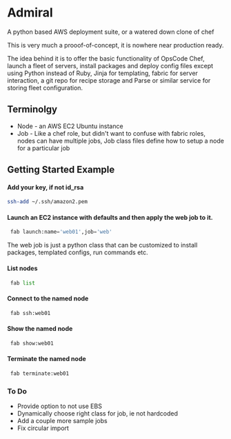 Admiral
=======

A python based AWS deployment suite, or a watered down clone of chef

This is very much a prooof-of-concept, it is nowhere near production ready.

The idea behind it is to offer the basic functionality of OpsCode Chef, 
launch a fleet of servers, install packages and deploy config files
except using Python instead of Ruby, Jinja for templating, 
fabric for server interaction, a git repo for recipe storage 
and Parse or similar service for storing fleet configuration.

Terminolgy
-----
- Node - an AWS EC2 Ubuntu instance
- Job - Like a chef role, but didn't want to confuse with fabric roles, nodes can have multiple jobs, Job class files define how to setup a node for a particular job

Getting Started Example
-----------------------

#### Add your key, if not id_rsa
```bash
ssh-add ~/.ssh/amazon2.pem 
```

#### Launch an EC2 instance with defaults and then apply the web job to it.
```python
 fab launch:name='web01',job='web'
```

The web job is just a python class that can be customized to install packages, templated configs, run commands etc.

#### List nodes
```python
 fab list
```

#### Connect to the named node
```python
 fab ssh:web01
```

#### Show the named node
```python
 fab show:web01
```

#### Terminate the named node
```python
 fab terminate:web01
```

### To Do
- Provide option to not use EBS
- Dynamically choose right class for job, ie not hardcoded
- Add a couple more sample jobs
- Fix circular import
